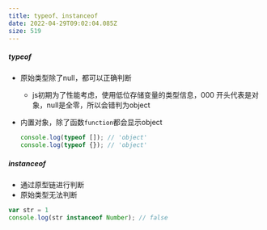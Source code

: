 ```yaml
---
title: typeof、instanceof
date: 2022-04-29T09:02:04.085Z
size: 519
---
```

##### typeof

- 原始类型除了null，都可以正确判断

  - js初期为了性能考虑，使用低位存储变量的类型信息，000 开头代表是对象，null是全零，所以会错判为object

- 内置对象，除了函数`function`都会显示object

  ```javascript
  console.log(typeof []); // 'object'
  console.log(typeof {}); // 'object'
  ```

##### instanceof

- 通过原型链进行判断
- 原始类型无法判断

```javascript
var str = 1
console.log(str instanceof Number); // false
```

